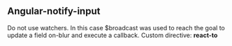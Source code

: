 ## Angular-notify-input

Do not use watchers. In this case $broadcast was used to reach the goal to update a field on-blur and execute a callback.
Custom directive: <b>react-to</b>